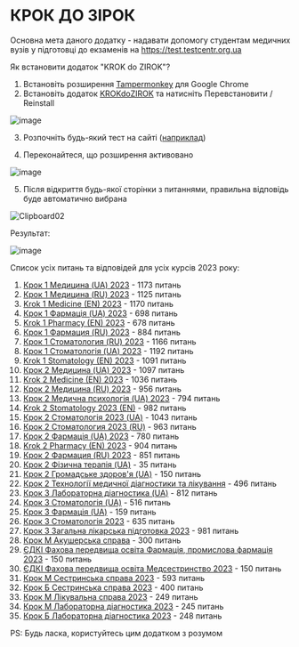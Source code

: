 # КРОК ДО ЗІРОК

Основна мета даного додатку - надавати допомогу студентам медичних вузів у підготовці до екзаменів на https://test.testcentr.org.ua

Як встановити додаток "KROK do ZIROK"?
1. Встановіть розширення [Tampermonkey](https://chrome.google.com/webstore/detail/tampermonkey/dhdgffkkebhmkfjojejmpbldmpobfkfo) для Google Chrome
2. Встановіть додаток [KROKdoZIROK](https://github.com/kpobb1989/KROK/raw/master/KROKdoZIROK.user.js) та натисніть Перевстановити / Reinstall
   
![image](https://github.com/kpobb1989/KROK/assets/37598255/05d8b091-6f2c-4ab2-b621-7dcaee5e8076)


3. Розпочніть будь-який тест на сайті ([наприклад](https://test.testcentr.org.ua/mod/quiz/attempt.php?attempt=204554&cmid=4))

4. Переконайтеся, що розширення активовано

![image](https://github.com/kpobb1989/KROK/assets/37598255/87ed46bb-c17d-4e52-8920-9ad6b0e15808)

5.  Після відкриття будь-якої сторінки з питаннями, правильна відповідь буде автоматично вибрана

![Clipboard02](https://github.com/kpobb1989/KROK/assets/37598255/7697b1be-0bba-47f0-8ba9-ffbb16a7956c)

Результат:

![image](https://github.com/kpobb1989/KROK/assets/37598255/e35e6956-0dda-499d-8be0-681ece6c6059)

Список усіх питань та відповідей для усіх курсів 2023 року:

1) [Крок 1 Медицина (UA) 2023](https://raw.githubusercontent.com/kpobb1989/KROK/master/2023/4.json) - 1173 питань
2) [Крок 1 Медицина (RU) 2023](https://raw.githubusercontent.com/kpobb1989/KROK/master/2023/6.json) - 1125 питань
3) [Krok 1 Medicine (EN) 2023](https://raw.githubusercontent.com/kpobb1989/KROK/master/2023/7.json) - 1170 питань
4) [Крок 1 Фармація (UA) 2023](https://raw.githubusercontent.com/kpobb1989/KROK/master/2023/24.json) - 698 питань
5) [Krok 1 Pharmacy (EN) 2023](https://raw.githubusercontent.com/kpobb1989/KROK/master/2023/25.json) - 678 питань
6) [Крок 1 Фармация (RU) 2023](https://raw.githubusercontent.com/kpobb1989/KROK/master/2023/27.json) - 884 питань
7) [Крок 1 Стоматология (RU) 2023](https://raw.githubusercontent.com/kpobb1989/KROK/master/2023/30.json) - 1166 питань
8) [Крок 1 Стоматологія (UA) 2023](https://raw.githubusercontent.com/kpobb1989/KROK/master/2023/32.json) - 1192 питань
9) [Krok 1 Stomatology (EN) 2023](https://raw.githubusercontent.com/kpobb1989/KROK/master/2023/33.json) - 1091 питань
10) [Крок 2 Медицина (UA) 2023](https://raw.githubusercontent.com/kpobb1989/KROK/master/2023/8.json) - 1097 питань
11) [Krok 2 Medicine (EN) 2023](https://raw.githubusercontent.com/kpobb1989/KROK/master/2023/9.json) - 1036 питань
12) [Крок 2 Медицина (RU) 2023](https://raw.githubusercontent.com/kpobb1989/KROK/master/2023/10.json) - 956 питань
13) [Крок 2 Медична психологія (UA) 2023](https://raw.githubusercontent.com/kpobb1989/KROK/master/2023/12.json) - 794 питань
14) [Krok 2 Stomatology 2023 (EN)](https://raw.githubusercontent.com/kpobb1989/KROK/master/2023/13.json) - 982 питань
15) [Крок 2 Стоматологія 2023 (UA)](https://raw.githubusercontent.com/kpobb1989/KROK/master/2023/14.json) - 1043 питань
16) [Крок 2 Стоматология 2023 (RU)](https://raw.githubusercontent.com/kpobb1989/KROK/master/2023/16.json) - 963 питань
17) [Крок 2 Фармація (UA) 2023](https://raw.githubusercontent.com/kpobb1989/KROK/master/2023/17.json) - 780 питань
18) [Krok 2 Pharmacy (EN) 2023](https://raw.githubusercontent.com/kpobb1989/KROK/master/2023/18.json) - 904 питань
19) [Крок 2 Фармация (RU) 2023](https://raw.githubusercontent.com/kpobb1989/KROK/master/2023/20.json) - 851 питань
20) [Крок 2 Фізична терапія (UA)](https://raw.githubusercontent.com/kpobb1989/KROK/master/2023/21.json) - 35 питань
21) [Крок 2 Громадське здоров'я (UA)](https://raw.githubusercontent.com/kpobb1989/KROK/master/2023/22.json) - 150 питань
22) [Крок 2 Технології медичної діагностики та лікування](https://raw.githubusercontent.com/kpobb1989/KROK/master/2023/23.json) - 496 питань
23) [Крок 3 Лабораторна діагностика (UA)](https://raw.githubusercontent.com/kpobb1989/KROK/master/2023/34.json) - 812 питань
24) [Крок 3 Стоматологія (UA)](https://raw.githubusercontent.com/kpobb1989/KROK/master/2023/35.json) - 516 питань
25) [Крок 3 Фармація (UA)](https://raw.githubusercontent.com/kpobb1989/KROK/master/2023/36.json) - 159 питань
26) [Крок 3 Стоматологія 2023](https://raw.githubusercontent.com/kpobb1989/KROK/master/2023/37.json) - 635 питань
27) [Крок 3 Загальна лікарська підготовка 2023](https://raw.githubusercontent.com/kpobb1989/KROK/master/2023/38.json) - 981 питань
28) [Крок М Акушерська справа](https://raw.githubusercontent.com/kpobb1989/KROK/master/2023/39.json) - 300 питань
29) [ЄДКІ Фахова передвища освіта Фармація, промислова фармація 2023](https://raw.githubusercontent.com/kpobb1989/KROK/master/2023/49.json) - 150 питань
30) [ЄДКІ Фахова передвища освіта Медсестринство 2023](https://raw.githubusercontent.com/kpobb1989/KROK/master/2023/50.json) - 150 питань
31) [Крок М Сестринська справа 2023](https://raw.githubusercontent.com/kpobb1989/KROK/master/2023/53.json) - 593 питань
32) [Крок Б Сестринська справа 2023](https://raw.githubusercontent.com/kpobb1989/KROK/master/2023/54.json) - 400 питань
33) [Крок М Лікувальна справа 2023](https://raw.githubusercontent.com/kpobb1989/KROK/master/2023/55.json) - 249 питань
34) [Крок М Лабораторна діагностика 2023](https://raw.githubusercontent.com/kpobb1989/KROK/master/2023/56.json) - 245 питань
35) [Крок Б Лабораторна діагностика 2023](https://raw.githubusercontent.com/kpobb1989/KROK/master/2023/57.json) - 248 питань

PS: Будь ласка, користуйтесь цим додатком з розумом
